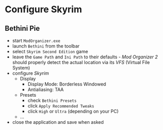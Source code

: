 # Configure Skyrim

## Bethini Pie

* start `ModOrganizer.exe`
* launch `Bethini` from the toolbar
* select `Skyrim Second Edition` game
* leave the `Game Path` and `Ini Path` to their defaults - *Mod Organizer 2* should properly detect
  the actual location via its *VFS* (Virtual File System)
* configure *Skyrim*
    * Display
        * Display Mode: Borderless Windowed
        * Antialiasing: TAA
    * Presets
        * check `Bethini Presets`
        * click `Apply Recommended Tweaks`
        * click `High` or `Ultra` (depending on your PC)
    * ...
* close the application and save when asked
